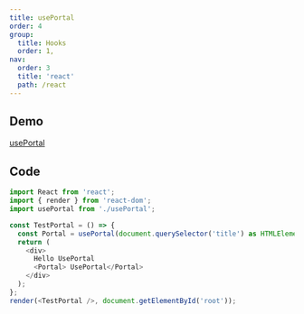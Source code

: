 ```yaml
---
title: usePortal
order: 4
group:
  title: Hooks
  order: 1,
nav:
  order: 3
  title: 'react'
  path: /react
---
```


## Demo

[usePortal](https://www.30secondsofcode.org/react/s/use-portal)

<code src="./index.tsx"></code>

## Code

```ts
import React from 'react';
import { render } from 'react-dom';
import usePortal from './usePortal';

const TestPortal = () => {
  const Portal = usePortal(document.querySelector('title') as HTMLElement);
  return (
    <div>
      Hello UsePortal
      <Portal> UsePortal</Portal>
    </div>
  );
};
render(<TestPortal />, document.getElementById('root'));
```
